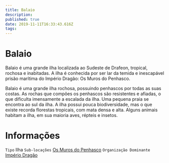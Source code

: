 ```yaml
---
title: Balaio
description: 
published: true
date: 2019-11-11T16:33:43.616Z
tags: 
---
```


<!-- SUBTITLE: Visão geral sobre Balaio -->

# Balaio
Balaio é uma grande ilha localizada ao Sudeste de Drafeon, tropical, rochosa e inabitadas. A ilha é conhecida por ser lar da temida e inescapável prisão marítima do Império Dragão: Os Muros do Penhasco.

Balaio é uma grande ilha rochosa, possuindo penhascos por todas as suas costas. As rochas que compões os penhascos são resistentes e afiadas, o que dificulta imensamente a escalada da ilha. Uma pequena praia se encontra ao sul da ilha. A ilha possui pouca biodiversidade, mas o que existe recorda florestas tropicais, com mata densa e alta. Alguns animais habitam a ilha, em sua maioria aves, répteis e insetos.

# Informações
`Tipo` Ilha
`Sub-locações` [Os Muros do Penhasco](http://localhost/lugares/plano-material/drafeon/sudeste-de-drafeon/balaio/os-muros-do-penhasco#os-muros-do-penhasco)
`Organização Dominante` [Império Dragão](http://localhost/faccoes/nacoes/imperio-dragao#imperio-dragao) 

